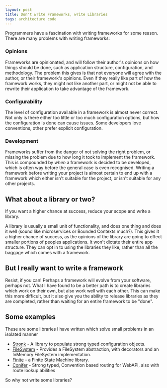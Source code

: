 ```yaml
---
layout: post
title: Don't write Frameworks, write Libraries
tags: architecture code
---
```


Programmers have a fascination with writing frameworks for some reason.  There are many problems with writing frameworks:

### Opinions
Frameworks are opinionated, and will follow their author's opinions on how things should be done, such as application structure, configuration, and methodology.  The problem this gives is that not everyone will agree with the author, or their framework's opinions.  Even if they really like part of how the framework works, they might not like another part, or might not be able to rewrite their application to take advantage of the framework.

### Configurability
The level of configuration available in a framework is almost never correct.  Not only is there either too little or too much configuration options, but how the configuration is done can cause issues.  Some developers love conventions, other prefer explicit configuration.

### Development
Frameworks suffer from the danger of not solving the right problem, or missing the problem due to how long it took to implement the framework.  This is compounded by *when* a framework is decided to be developed, which is often way before the general case is even recognised.  Writing a framework before writing your project is almost certain to end up with a framework which either isn't suitable for the project, or isn't suitable for any other projects.

## What about a library or two?
If you want a higher chance at success, reduce your scope and write a library.

A library is usually a small unit of functionality, and does one thing and does it well (sound like microservices or Bounded Contexts much?).  This gives it a higher chance of success, as the opinions of the library are going to effect smaller portions of peoples applications.  It won't dictate their entire app structure.  They can opt in to using the libraries they like, rather than all the baggage which comes with a framework.

## But I really want to write a framework

Resist, if you can!  Perhaps a framework will evolve from your software, perhaps not.  What I have found to be a better path is to create libraries which work on their own, but also work well with each other.  This can make this more difficult, but it also give you the ability to release libraries as they are completed, rather than waiting for an entire framework to be "done".

## Some examples

These are some libraries I have written which solve small problems in an isolated manner

* [Stronk](https://github.com/pondidum/stronk) - A library to populate strong typed configuration objects.
* [FileSystem](https://github.com/pondidum/FileSystem) - Provides a FileSystem abstraction,  with decorators and an InMemory FileSystem implementation.
* [Finite](https://github.com/pondidum/Finite) - a Finite State Machine library.
* [Conifer](https://github.com/pondidum/conifer) - Strong typed, Convention based routing for WebAPI, also with route lookup abilities

So why not write some libraries?
